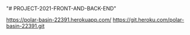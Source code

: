 "# PROJECT-2021-FRONT-AND-BACK-END" 

https://polar-basin-22391.herokuapp.com/ 
https://git.heroku.com/polar-basin-22391.git